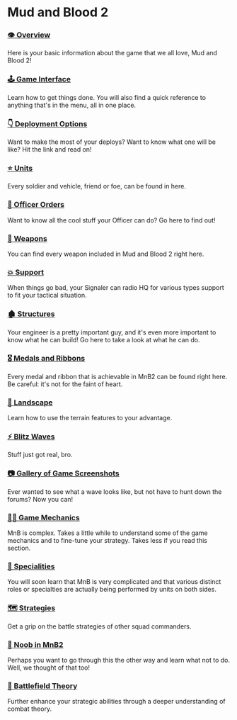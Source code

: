 # Mud and Blood 2

### [👁️ Overview]()
Here is your basic information about the game that we all love, Mud and Blood 2!

### [🕹️ Game Interface]()
Learn how to get things done. You will also find a quick reference to anything that's in the menu, all in one place.

### [👇 Deployment Options]()
Want to make the most of your deploys? Want to know what one will be like? Hit the link and read on!

### [⭐ Units]()
Every soldier and vehicle, friend or foe, can be found in here.

### [📄 Officer Orders]()
Want to know all the cool stuff your Officer can do? Go here to find out!

### [🔫 Weapons]()
You can find every weapon included in Mud and Blood 2 right here.

### [💥 Support]()
When things go bad, your Signaler can radio HQ for various types support to fit your tactical situation.

### [🏚️ Structures]()
Your engineer is a pretty important guy, and it's even more important to know what he can build! Go here to take a look at what he can do.

### [🎖️ Medals and Ribbons]() 
Every medal and ribbon that is achievable in MnB2 can be found right here. Be careful: it's not for the faint of heart.

### [🌳 Landscape]()
Learn how to use the terrain features to your advantage.

### [⚡ Blitz Waves]()
Stuff just got real, bro.

### [📷 Gallery of Game Screenshots]()
Ever wanted to see what a wave looks like, but not have to hunt down the forums? Now you can!

### [👨‍🔧 Game Mechanics]()
MnB is complex. Takes a little while to understand some of the game mechanics and to fine-tune your strategy. Takes less if you read this section.

### [💪 Specialities]()
You will soon learn that MnB is very complicated and that various distinct roles or specialties are actually being performed by units on both sides.

### [🗺️ Strategies]()
Get a grip on the battle strategies of other squad commanders.

### [👶 Noob in MnB2]()
Perhaps you want to go through this the other way and learn what not to do. Well, we thought of that too!

### [📘 Battlefield Theory]()
Further enhance your strategic abilities through a deeper understanding of combat theory.
